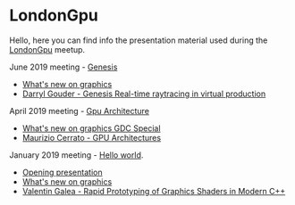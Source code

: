 # LondonGpu
Hello, here you can find info the presentation material used during the [LondonGpu](https://www.meetup.com/LondonGPU/) meetup.

June 2019 meeting - [Genesis](https://www.meetup.com/LondonGPU/events/261318251/)
  - [What's new on graphics](https://veganpower.github.io/LondonGpu/slides/what_s_new_19_6.html)
  - [Darryl Gouder - Genesis Real-time raytracing in virtual production](https://veganpower.github.io/LondonGpu/slides/Genesis_main_talk_LGPU.pdf)

April 2019 meeting - [Gpu Architecture](https://www.meetup.com/LondonGPU/events/260158585/)
  - [What's new on graphics GDC Special](https://veganpower.github.io/LondonGpu/slides/what_s_new_19_4.html)
  - [Maurizio Cerrato - GPU Architectures](https://drive.google.com/file/d/12ahbqGXNfY3V-1Gj5cvne2AH4BFWZHGD/view)

January 2019 meeting - [Hello world](https://www.meetup.com/LondonGPU/events/257718249/).
  - [Opening presentation](https://veganpower.github.io/LondonGpu/slides/intro.html)
  - [What's new on graphics](https://veganpower.github.io/LondonGpu/slides/what_s_new_19_1.html)
  - [Valentin Galea - Rapid Prototyping of Graphics Shaders in Modern C++](http://valentingalea.github.io/research/shaderbox/)

